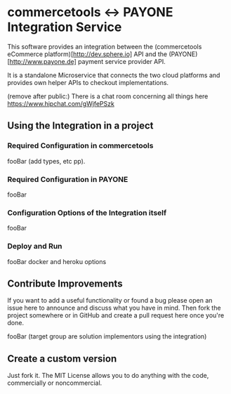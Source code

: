 # commercetools <-> PAYONE Integration Service

This software provides an integration between the (commercetools eCommerce platform)[http://dev.sphere.io] API
and the (PAYONE)[http://www.payone.de] payment service provider API. 

It is a standalone Microservice that connects the two cloud platforms and provides own helper APIs to checkout
implementations. 
 
(remove after public:) There is a chat room concerning all things here https://www.hipchat.com/gWjfePSzk 
 
## Using the Integration in a project

### Required Configuration in commercetools

fooBar (add types, etc pp). 

### Required Configuration in PAYONE

fooBar

### Configuration Options of the Integration itself

fooBar

### Deploy and Run

fooBar docker and heroku options

## Contribute Improvements

If you want to add a useful functionality or found a bug please open an issue here to announce and discuss what you
have in mind.  Then fork the project somewhere or in GitHub and create a pull request here once you're done. 

fooBar (target group are solution implementors using the integration)

## Create a custom version

Just fork it. The MIT License allows you to do anything with the code, commercially or noncommercial.
 